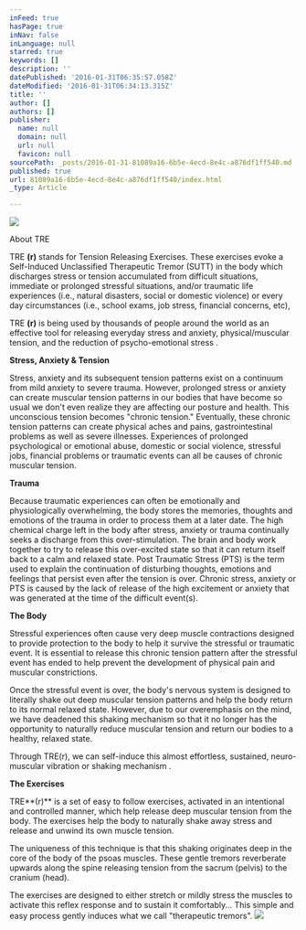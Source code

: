 ```yaml
---
inFeed: true
hasPage: true
inNav: false
inLanguage: null
starred: true
keywords: []
description: ''
datePublished: '2016-01-31T06:35:57.058Z'
dateModified: '2016-01-31T06:34:13.315Z'
title: ''
author: []
authors: []
publisher:
  name: null
  domain: null
  url: null
  favicon: null
sourcePath: _posts/2016-01-31-81089a16-6b5e-4ecd-8e4c-a876df1ff540.md
published: true
url: 81089a16-6b5e-4ecd-8e4c-a876df1ff540/index.html
_type: Article

---
```

![](https://the-grid-user-content.s3-us-west-2.amazonaws.com/441f2dcb-6a20-4ff9-a57a-3e1248e9b120.jpg)

About TRE

TRE
**(r)** stands for Tension Releasing Exercises. These 
exercises evoke a Self-Induced Unclassified Therapeutic Tremor (SUTT) in
the body which discharges stress or tension accumulated from difficult 
situations, immediate or prolonged stressful situations, and/or 
traumatic life experiences (i.e., natural disasters, social or domestic 
violence) or every day circumstances (i.e., school exams, job stress, 
financial concerns, etc),

TRE
**(r)** is being used by thousands of people around the 
world as an effective tool for releasing everyday stress and anxiety, 
physical/muscular tension, and the reduction of psycho-emotional stress .

**Stress, Anxiety & Tension**

Stress, anxiety and its subsequent tension patterns exist on a 
continuum from mild anxiety to severe trauma. However, prolonged stress 
or anxiety can create muscular tension patterns in our bodies that have 
become so usual we don't even realize they are affecting our posture and
health. This unconscious tension becomes "chronic tension." Eventually,
these chronic tension patterns can create physical aches and pains, 
gastrointestinal problems as well as severe illnesses. Experiences of 
prolonged psychological or emotional abuse, domestic or social violence,
stressful jobs, financial problems or traumatic events can all be 
causes of chronic muscular tension.

**Trauma**

Because traumatic experiences can often be emotionally and 
physiologically overwhelming, the body stores the memories, thoughts and
emotions of the trauma in order to process them at a later date. The 
high chemical charge left in the body after stress, anxiety or trauma 
continually seeks a discharge from this over-stimulation. The brain and 
body work together to try to release this over-excited state so that it 
can return itself back to a calm and relaxed state. Post Traumatic 
Stress (PTS) is the term used to explain the continuation of disturbing 
thoughts, emotions and feelings that persist even after the tension is 
over. Chronic stress, anxiety or PTS is caused by the lack of release of
the high excitement or anxiety that was generated at the time of the 
difficult event(s).

**The Body**

Stressful experiences often cause very deep muscle contractions 
designed to provide protection to the body to help it survive the 
stressful or traumatic event. It is essential to release this chronic 
tension pattern after the stressful event has ended to help prevent the 
development of physical pain and muscular constrictions.

Once the stressful event is over, the body's nervous system is designed
to literally shake out deep muscular tension patterns and help the body
return to its normal relaxed state. However, due to our overemphasis on
the mind, we have deadened this shaking mechanism so that it no longer 
has the opportunity to naturally reduce muscular tension and return our 
bodies to a healthy, relaxed state.

Through TRE(r), we can self-induce this almost effortless, sustained, neuro-muscular vibration or shaking mechanism .

**The Exercises**

TRE**(r)** is a set of easy to follow exercises, activated 
in an intentional and controlled manner, which help release deep 
muscular tension from the body. The exercises help the body to naturally
shake away stress and release and unwind its own muscle tension.

The uniqueness of this technique is that this shaking originates deep 
in the core of the body of the psoas muscles. These gentle tremors 
reverberate upwards along the spine releasing tension from the sacrum 
(pelvis) to the cranium (head).

The exercises are designed to either stretch or mildly stress the 
muscles to activate this reflex response and to sustain it 
comfortably... This simple and easy process gently induces what we call 
"therapeutic tremors".
![](https://the-grid-user-content.s3-us-west-2.amazonaws.com/e0ebe0f7-cd46-4e9e-9afe-bc581dcd0de5.jpg)